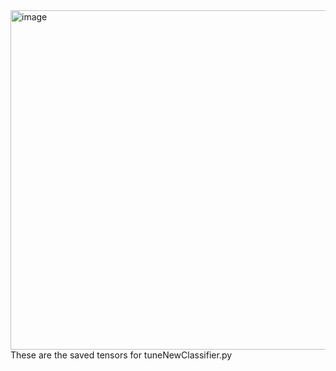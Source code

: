 <img width="543" alt="image" src="https://github.com/user-attachments/assets/f04f6e73-958a-48b5-b1e6-7b9a3c52f484">
<br />These are the saved tensors for tuneNewClassifier.py
